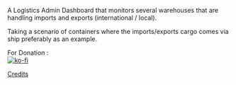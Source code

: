 A Logistics Admin Dashboard that monitors several warehouses that are handling imports and exports (international / local). 

Taking a scenario of containers where the imports/exports cargo comes via ship preferably as an example.

For Donation : <br>
[![ko-fi](https://www.ko-fi.com/img/githubbutton_sm.svg)](https://ko-fi.com/ashumeow)

<a href="https://github.com/DashboardPack">Credits</a>
